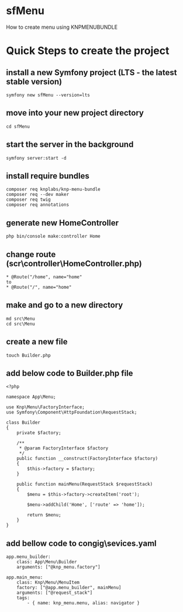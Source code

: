 # sfMenu
How to create menu using KNPMENUBUNDLE

# Quick Steps to create the project

## install a new Symfony project (LTS - the latest stable version)
    symfony new sfMenu --version=lts

## move into your new project directory
	cd sfMenu

## start the server in the background
    symfony server:start -d

## install require bundles
    composer req knplabs/knp-menu-bundle
    composer req --dev maker 
    composer req twig
    composer req annotations
	
## generate new HomeController
    php bin/console make:controller Home
	
## change route (scr\controller\HomeController.php)
    * @Route("/home", name="home"
    to 
    * @Route("/", name="home"

## make and go to a new directory
    md src\Menu 
    cd src\Menu

## create a new file 
    touch Builder.php

## add below code to Builder.php file

    <?php 

    namespace App\Menu; 

    use Knp\Menu\FactoryInterface; 
    use Symfony\Component\HttpFoundation\RequestStack; 

    class Builder 
    { 
        private $factory; 

        /** 
         * @param FactoryInterface $factory 
         */ 
        public function __construct(FactoryInterface $factory) 
        { 
            $this->factory = $factory; 
        } 

        public function mainMenu(RequestStack $requestStack) 
        { 
            $menu = $this->factory->createItem('root'); 

            $menu->addChild('Home', ['route' => 'home']);  

            return $menu; 
        } 
    }

## add bellow code to congig\sevices.yaml

    app.menu_builder: 
        class: App\Menu\Builder 
        arguments: ["@knp_menu.factory"] 
 
    app.main_menu: 
        class: Knp\Menu\MenuItem 
        factory: ["@app.menu_builder", mainMenu] 
        arguments: ["@request_stack"] 
        tags: 
            - { name: knp_menu.menu, alias: navigator }